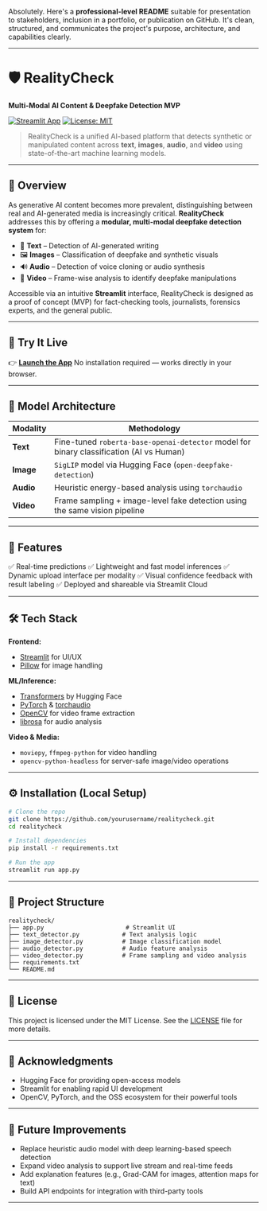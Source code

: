Absolutely. Here's a **professional-level README** suitable for presentation to stakeholders, inclusion in a portfolio, or publication on GitHub. It's clean, structured, and communicates the project's purpose, architecture, and capabilities clearly.

---

# 🛡️ RealityCheck

**Multi-Modal AI Content & Deepfake Detection MVP**

[![Streamlit App](https://img.shields.io/badge/Live%20App-Click%20Here-brightgreen)](https://realitycheck-kzofedkmztvdbpp9ehdmxb.streamlit.app/)
[![License: MIT](https://img.shields.io/badge/License-MIT-blue.svg)](LICENSE)

> RealityCheck is a unified AI-based platform that detects synthetic or manipulated content across **text**, **images**, **audio**, and **video** using state-of-the-art machine learning models.

---

## 📌 Overview

As generative AI content becomes more prevalent, distinguishing between real and AI-generated media is increasingly critical. **RealityCheck** addresses this by offering a **modular, multi-modal deepfake detection system** for:

* 📝 **Text** – Detection of AI-generated writing
* 🖼️ **Images** – Classification of deepfake and synthetic visuals
* 🔊 **Audio** – Detection of voice cloning or audio synthesis
* 🎥 **Video** – Frame-wise analysis to identify deepfake manipulations

Accessible via an intuitive **Streamlit** interface, RealityCheck is designed as a proof of concept (MVP) for fact-checking tools, journalists, forensics experts, and the general public.

---

## 🔗 Try It Live

👉 **[Launch the App](https://realitycheck-kzofedkmztvdbpp9ehdmxb.streamlit.app/)**
No installation required — works directly in your browser.

---

## 🧠 Model Architecture

| Modality  | Methodology                                                                             |
| --------- | --------------------------------------------------------------------------------------- |
| **Text**  | Fine-tuned `roberta-base-openai-detector` model for binary classification (AI vs Human) |
| **Image** | `SigLIP` model via Hugging Face (`open-deepfake-detection`)                             |
| **Audio** | Heuristic energy-based analysis using `torchaudio`                                      |
| **Video** | Frame sampling + image-level fake detection using the same vision pipeline              |

---

## 🧪 Features

✅ Real-time predictions
✅ Lightweight and fast model inferences
✅ Dynamic upload interface per modality
✅ Visual confidence feedback with result labeling
✅ Deployed and shareable via Streamlit Cloud

---

## 🛠️ Tech Stack

**Frontend:**

* [Streamlit](https://streamlit.io) for UI/UX
* [Pillow](https://python-pillow.org) for image handling

**ML/Inference:**

* [Transformers](https://huggingface.co/transformers/) by Hugging Face
* [PyTorch](https://pytorch.org) & [torchaudio](https://pytorch.org/audio/)
* [OpenCV](https://opencv.org) for video frame extraction
* [librosa](https://librosa.org) for audio analysis

**Video & Media:**

* `moviepy`, `ffmpeg-python` for video handling
* `opencv-python-headless` for server-safe image/video operations

---

## ⚙️ Installation (Local Setup)

```bash
# Clone the repo
git clone https://github.com/yourusername/realitycheck.git
cd realitycheck

# Install dependencies
pip install -r requirements.txt

# Run the app
streamlit run app.py
```

---

## 📁 Project Structure

```
realitycheck/
├── app.py                       # Streamlit UI
├── text_detector.py            # Text analysis logic
├── image_detector.py           # Image classification model
├── audio_detector.py           # Audio feature analysis
├── video_detector.py           # Frame sampling and video analysis
├── requirements.txt
└── README.md
```

---

## 📄 License

This project is licensed under the MIT License.
See the [LICENSE](LICENSE) file for more details.

---

## 🙏 Acknowledgments

* Hugging Face for providing open-access models
* Streamlit for enabling rapid UI development
* OpenCV, PyTorch, and the OSS ecosystem for their powerful tools

---

## 🚀 Future Improvements

* Replace heuristic audio model with deep learning-based speech detection
* Expand video analysis to support live stream and real-time feeds
* Add explanation features (e.g., Grad-CAM for images, attention maps for text)
* Build API endpoints for integration with third-party tools

---
